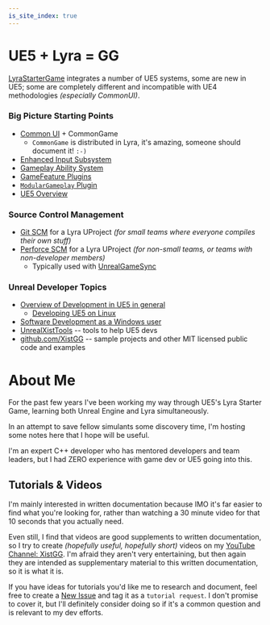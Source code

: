 ```yaml
---
is_site_index: true
---
```



# UE5 + Lyra = GG

[LyraStarterGame](/UE5/LyraStarterGame/)
integrates a number of UE5 systems, some are new in UE5;
some are completely different and incompatible with UE4 methodologies
*(especially CommonUI)*.

### Big Picture Starting Points

- [Common UI](/UE5/CommonUI/) + CommonGame
  - `CommonGame` is distributed in Lyra, it's amazing, someone should document it! `:-)`
- [Enhanced Input Subsystem](/UE5/EnhancedInput/)
- [Gameplay Ability System](/UE5/GameplayAbilitySystem/)
- [GameFeature Plugins](/UE5/GameFeatures/)
- [`ModularGameplay` Plugin](/UE5/ModularGameplay/)
- [UE5 Overview](/UE5/)

### Source Control Management

- [Git SCM](/Git/) for a Lyra UProject *(for small teams where everyone compiles their own stuff)*
- [Perforce SCM](/Perforce/) for a Lyra UProject *(for non-small teams, or teams with non-developer members)*
  - Typically used with [UnrealGameSync](https://docs.unrealengine.com/4.26/en-US/ProductionPipelines/DeployingTheEngine/UnrealGameSync/)

### Unreal Developer Topics

- [Overview of Development in UE5 in general](/UE5/Dev/)
  - [Developing UE5 on Linux](/UE5/Linux/)
- [Software Development as a Windows user](/Windows/)
- [UnrealXistTools](/UnrealXistTools/) -- tools to help UE5 devs
- [github.com/XistGG](https://github.com/XistGG) -- sample projects and other MIT licensed public code and examples


# About Me

For the past few years I've been working my way through UE5's Lyra Starter Game,
learning both Unreal Engine and Lyra simultaneously.

In an attempt to save fellow simulants some discovery time,
I'm hosting some notes here that I hope will be useful.

I'm an expert C++ developer who has mentored developers and team leaders,
but I had ZERO experience with game dev or UE5 going into this.


## Tutorials & Videos

I'm mainly interested in written documentation because IMO it's far easier to find
what you're looking for, rather than watching a 30 minute video for that 10 seconds
that you actually need.

Even still, I find that videos are good supplements to written documentation,
so I try to create *(hopefully useful, hopefully short)* videos
on my [YouTube Channel: XistGG](https://youtube.com/c/XistGG).
I'm afraid they aren't very entertaining, but then again they are intended as
supplementary material to this written documentation, so it is what it is.

If you have ideas for tutorials you'd like me to research and document, feel free to
create a [New Issue](https://github.com/x157/x157.github.io/labels/tutorial%20request)
and tag it as a `tutorial request`.  I don't promise to cover it, but
I'll definitely consider doing so if
it's a common question and is relevant to my dev efforts.
